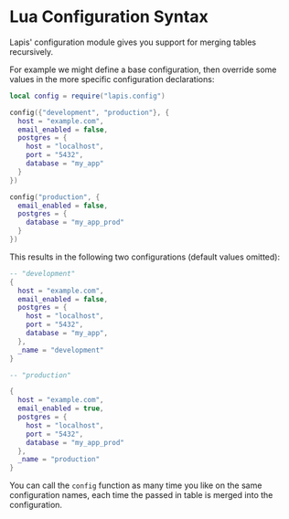 # Lua Configuration Syntax

Lapis' configuration module gives you support for merging tables recursively.

For example we might define a base configuration, then override some values in
the more specific configuration declarations:


```lua
local config = require("lapis.config")

config({"development", "production"}, {
  host = "example.com",
  email_enabled = false,
  postgres = {
    host = "localhost",
    port = "5432",
    database = "my_app"
  }
})

config("production", {
  email_enabled = false,
  postgres = {
    database = "my_app_prod"
  }
})
```

This results in the following two configurations (default values omitted):

```lua
-- "development"
{
  host = "example.com",
  email_enabled = false,
  postgres = {
    host = "localhost",
    port = "5432",
    database = "my_app",
  },
  _name = "development"
}
```

```lua
-- "production"

{
  host = "example.com",
  email_enabled = true,
  postgres = {
    host = "localhost",
    port = "5432",
    database = "my_app_prod"
  },
  _name = "production"
}
```

You can call the `config` function as many time you like on the same
configuration names, each time the passed in table is merged into the
configuration.
